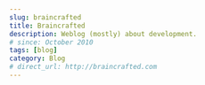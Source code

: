```yaml
---
slug: braincrafted
title: Braincrafted
description: Weblog (mostly) about development.
# since: October 2010
tags: [blog]
category: Blog
# direct_url: http://braincrafted.com
---
```

